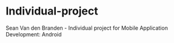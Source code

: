 # Individual-project
Sean Van den Branden - Individual project for Mobile Application Development: Android
